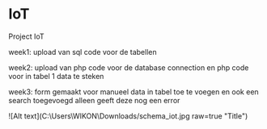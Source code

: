 # IoT
Project IoT

week1: upload van sql code voor de tabellen 

week2: upload van php code voor de database connection en php code voor in tabel 1 data te steken 

week3: form gemaakt voor manueel data in tabel toe te voegen en ook een search toegevoegd alleen geeft deze nog een error 


![Alt text](C:\Users\WIKON\Downloads/schema_iot.jpg raw=true "Title")
